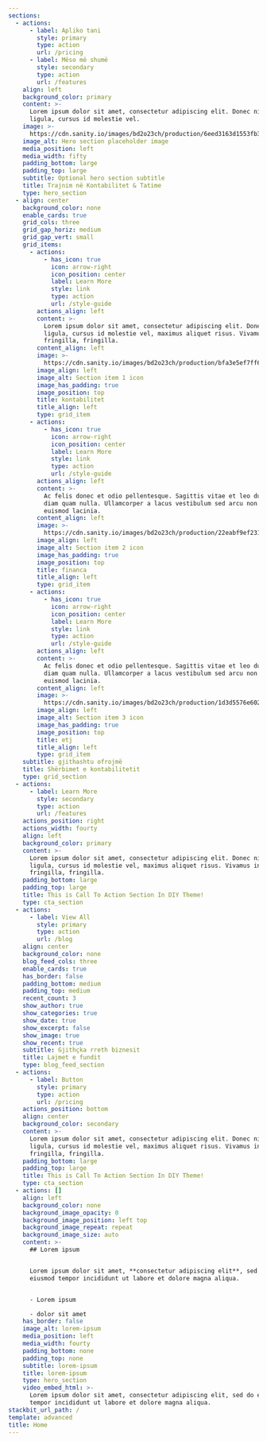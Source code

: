 ```yaml
---
sections:
  - actions:
      - label: Apliko tani
        style: primary
        type: action
        url: /pricing
      - label: Mëso më shumë
        style: secondary
        type: action
        url: /features
    align: left
    background_color: primary
    content: >-
      Lorem ipsum dolor sit amet, consectetur adipiscing elit. Donec nisl
      ligula, cursus id molestie vel.
    image: >-
      https://cdn.sanity.io/images/bd2o23ch/production/6eed3163d1553fb3391160b359335ae3c0c8f738-1440x1078.jpg
    image_alt: Hero section placeholder image
    media_position: left
    media_width: fifty
    padding_bottom: large
    padding_top: large
    subtitle: Optional hero section subtitle
    title: Trajnim në Kontabilitet & Tatime
    type: hero_section
  - align: center
    background_color: none
    enable_cards: true
    grid_cols: three
    grid_gap_horiz: medium
    grid_gap_vert: small
    grid_items:
      - actions:
          - has_icon: true
            icon: arrow-right
            icon_position: center
            label: Learn More
            style: link
            type: action
            url: /style-guide
        actions_align: left
        content: >-
          Lorem ipsum dolor sit amet, consectetur adipiscing elit. Donec nisl
          ligula, cursus id molestie vel, maximus aliquet risus. Vivamus in nibh
          fringilla, fringilla.
        content_align: left
        image: >-
          https://cdn.sanity.io/images/bd2o23ch/production/bfa3e5ef7ff6ca3209b8496c605e119870f4db52-96x96.svg
        image_align: left
        image_alt: Section item 1 icon
        image_has_padding: true
        image_position: top
        title: kontabilitet
        title_align: left
        type: grid_item
      - actions:
          - has_icon: true
            icon: arrow-right
            icon_position: center
            label: Learn More
            style: link
            type: action
            url: /style-guide
        actions_align: left
        content: >-
          Ac felis donec et odio pellentesque. Sagittis vitae et leo duis ut
          diam quam nulla. Ullamcorper a lacus vestibulum sed arcu non odio
          euismod lacinia.
        content_align: left
        image: >-
          https://cdn.sanity.io/images/bd2o23ch/production/22eabf9ef23182807e80d0fc5301b33c659336ea-96x96.svg
        image_align: left
        image_alt: Section item 2 icon
        image_has_padding: true
        image_position: top
        title: financa
        title_align: left
        type: grid_item
      - actions:
          - has_icon: true
            icon: arrow-right
            icon_position: center
            label: Learn More
            style: link
            type: action
            url: /style-guide
        actions_align: left
        content: >-
          Ac felis donec et odio pellentesque. Sagittis vitae et leo duis ut
          diam quam nulla. Ullamcorper a lacus vestibulum sed arcu non odio
          euismod lacinia.
        content_align: left
        image: >-
          https://cdn.sanity.io/images/bd2o23ch/production/1d3d5576e602ffe625d396ab7ed8f36c55678bae-96x96.svg
        image_align: left
        image_alt: Section item 3 icon
        image_has_padding: true
        image_position: top
        title: etj
        title_align: left
        type: grid_item
    subtitle: gjithashtu ofrojmë
    title: Shërbimet e kontabilitetit
    type: grid_section
  - actions:
      - label: Learn More
        style: secondary
        type: action
        url: /features
    actions_position: right
    actions_width: fourty
    align: left
    background_color: primary
    content: >-
      Lorem ipsum dolor sit amet, consectetur adipiscing elit. Donec nisl
      ligula, cursus id molestie vel, maximus aliquet risus. Vivamus in nibh
      fringilla, fringilla.
    padding_bottom: large
    padding_top: large
    title: This is Call To Action Section In DIY Theme!
    type: cta_section
  - actions:
      - label: View All
        style: primary
        type: action
        url: /blog
    align: center
    background_color: none
    blog_feed_cols: three
    enable_cards: true
    has_border: false
    padding_bottom: medium
    padding_top: medium
    recent_count: 3
    show_author: true
    show_categories: true
    show_date: true
    show_excerpt: false
    show_image: true
    show_recent: true
    subtitle: Gjithçka rreth biznesit
    title: Lajmet e fundit
    type: blog_feed_section
  - actions:
      - label: Button
        style: primary
        type: action
        url: /pricing
    actions_position: bottom
    align: center
    background_color: secondary
    content: >-
      Lorem ipsum dolor sit amet, consectetur adipiscing elit. Donec nisl
      ligula, cursus id molestie vel, maximus aliquet risus. Vivamus in nibh
      fringilla, fringilla.
    padding_bottom: large
    padding_top: large
    title: This is Call To Action Section In DIY Theme!
    type: cta_section
  - actions: []
    align: left
    background_color: none
    background_image_opacity: 0
    background_image_position: left top
    background_image_repeat: repeat
    background_image_size: auto
    content: >-
      ## Lorem ipsum


      Lorem ipsum dolor sit amet, **consectetur adipiscing elit**, sed do
      eiusmod tempor incididunt ut labore et dolore magna aliqua.


      - Lorem ipsum

      - dolor sit amet
    has_border: false
    image_alt: lorem-ipsum
    media_position: left
    media_width: fourty
    padding_bottom: none
    padding_top: none
    subtitle: lorem-ipsum
    title: lorem-ipsum
    type: hero_section
    video_embed_html: >-
      Lorem ipsum dolor sit amet, consectetur adipiscing elit, sed do eiusmod
      tempor incididunt ut labore et dolore magna aliqua.
stackbit_url_path: /
template: advanced
title: Home
---
```

